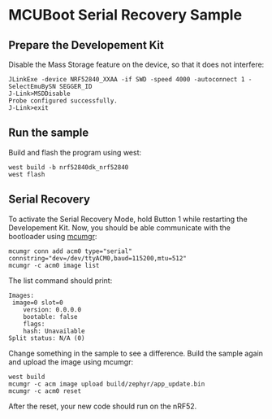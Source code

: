 # MCUBoot Serial Recovery Sample

## Prepare the Developement Kit
Disable the Mass Storage feature on the device, so that it does not interfere:
```
JLinkExe -device NRF52840_XXAA -if SWD -speed 4000 -autoconnect 1 -SelectEmuBySN SEGGER_ID
J-Link>MSDDisable
Probe configured successfully.
J-Link>exit
```

## Run the sample
Build and flash the program using west:
```
west build -b nrf52840dk_nrf52840
west flash
```

## Serial Recovery
To activate the Serial Recovery Mode, hold Button 1 while restarting the Developement Kit.
Now, you should be able communicate with the bootloader using [mcumgr](https://developer.nordicsemi.com/nRF_Connect_SDK/doc/1.9.1/zephyr/guides/device_mgmt/mcumgr.html):
```
mcumgr conn add acm0 type="serial" connstring="dev=/dev/ttyACM0,baud=115200,mtu=512"
mcumgr -c acm0 image list
```
The list command should print:
```
Images:
 image=0 slot=0
    version: 0.0.0.0
    bootable: false
    flags:
    hash: Unavailable
Split status: N/A (0)
```

Change something in the sample to see a difference. Build the sample again and upload the image using mcumgr:
```
west build 
mcumgr -c acm image upload build/zephyr/app_update.bin
mcumgr -c acm0 reset
```

After the reset, your new code should run on the nRF52.
